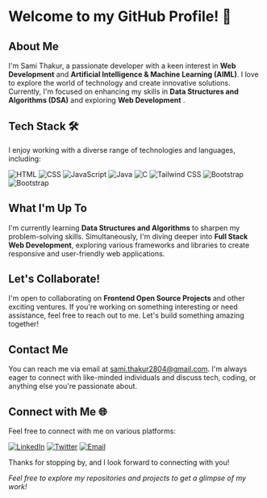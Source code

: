 # Welcome to my GitHub Profile! 👋

## About Me

I'm Sami Thakur, a passionate developer with a keen interest in **Web Development** and **Artificial Intelligence & Machine Learning (AIML)**. I love to explore the world of technology and create innovative solutions. Currently, I'm focused on enhancing my skills in **Data Structures and Algorithms (DSA)** and exploring  **Web Development** .

## Tech Stack 🛠️

I enjoy working with a diverse range of technologies and languages, including:

<div align="left">
  <img src="https://img.shields.io/badge/HTML-5E5E5E?style=for-the-badge&logo=html5&logoColor=E34F26" alt="HTML">
  <img src="https://img.shields.io/badge/CSS-5E5E5E?style=for-the-badge&logo=css3&logoColor=1572B6" alt="CSS">
  <img src="https://img.shields.io/badge/JavaScript-5E5E5E?style=for-the-badge&logo=javascript&logoColor=F7DF1E" alt="JavaScript">
  <img src="https://img.shields.io/badge/Java-5E5E5E?style=for-the-badge&logo=java&logoColor=007396" alt="Java">
  <img src="https://img.shields.io/badge/C-5E5E5E?style=for-the-badge&logo=c&logoColor=A8B9CC" alt="C">
  <img src="https://img.shields.io/badge/Tailwind%20CSS-5E5E5E?style=for-the-badge&logo=tailwind-css&logoColor=38B2AC" alt="Tailwind CSS">
  <img src="https://img.shields.io/badge/Bootstrap-5E5E5E?style=for-the-badge&logo=bootstrap&logoColor=563D7C" alt="Bootstrap">
  <img src="https://img.shields.io/badge/REACT-grey?style=for-the-badge&logo=react" alt="Bootstrap">
</div>


## What I'm Up To

I'm currently learning **Data Structures and Algorithms** to sharpen my problem-solving skills. Simultaneously, I'm diving deeper into **Full Stack Web Development**, exploring various frameworks and libraries to create responsive and user-friendly web applications.

## Let's Collaborate!

I'm open to collaborating on **Frontend Open Source Projects** and other exciting ventures. If you're working on something interesting or need assistance, feel free to reach out to me. Let's build something amazing together!

## Contact Me

You can reach me via email at [sami.thakur2804@gmail.com](mailto:sami.thakur2804@gmail.com). I'm always eager to connect with like-minded individuals and discuss tech, coding, or anything else you're passionate about.

## Connect with Me 🌐

Feel free to connect with me on various platforms:

<div align="left">
  <a href="www.linkedin.com/in/sami-thakur-6072b8256" target="_blank"><img src="https://img.shields.io/badge/LinkedIn-0A66C2?style=for-the-badge&logo=linkedin&logoColor=white" alt="LinkedIn"></a>
  <a href="https://twitter.com/SamiThakur28" target="_blank"><img src="https://img.shields.io/badge/Twitter-1DA1F2?style=for-the-badge&logo=twitter&logoColor=white" alt="Twitter"></a>
  <a href="mailto:sami.thakur2804@gmail.com" target="_blank"><img src="https://img.shields.io/badge/Email-D14836?style=for-the-badge&logo=gmail&logoColor=white" alt="Email"></a>
</div>


Thanks for stopping by, and I look forward to connecting with you!


*Feel free to explore my repositories and projects to get a glimpse of my work!*

<!---
SAMI-THAKUR/SAMI-THAKUR is a ✨ special ✨ repository because its `README.md` (this file) appears on your GitHub profile.
You can click the Preview link to take a look at your changes.
--->
